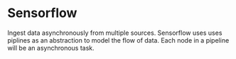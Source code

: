 # Sensorflow

Ingest data asynchronously from multiple sources.
Sensorflow uses uses piplines as an abstraction to model the flow of data.
Each node in a pipeline will be an asynchronous task.
